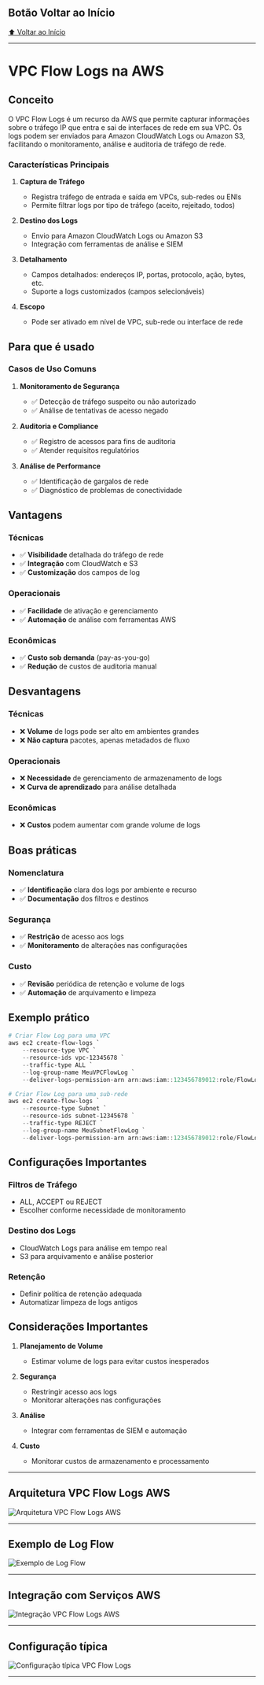 ## Botão Voltar ao Início
[⬆️ Voltar ao Início](https://github.com/Marcos-Ramoss/aws-cloud-practitioner)

---

# VPC Flow Logs na AWS

## Conceito

O VPC Flow Logs é um recurso da AWS que permite capturar informações sobre o tráfego IP que entra e sai de interfaces de rede em sua VPC. Os logs podem ser enviados para Amazon CloudWatch Logs ou Amazon S3, facilitando o monitoramento, análise e auditoria de tráfego de rede.

### Características Principais

1. **Captura de Tráfego**
   - Registra tráfego de entrada e saída em VPCs, sub-redes ou ENIs
   - Permite filtrar logs por tipo de tráfego (aceito, rejeitado, todos)

2. **Destino dos Logs**
   - Envio para Amazon CloudWatch Logs ou Amazon S3
   - Integração com ferramentas de análise e SIEM

3. **Detalhamento**
   - Campos detalhados: endereços IP, portas, protocolo, ação, bytes, etc.
   - Suporte a logs customizados (campos selecionáveis)

4. **Escopo**
   - Pode ser ativado em nível de VPC, sub-rede ou interface de rede

## Para que é usado

### Casos de Uso Comuns

1. **Monitoramento de Segurança**
   - ✅ Detecção de tráfego suspeito ou não autorizado
   - ✅ Análise de tentativas de acesso negado

2. **Auditoria e Compliance**
   - ✅ Registro de acessos para fins de auditoria
   - ✅ Atender requisitos regulatórios

3. **Análise de Performance**
   - ✅ Identificação de gargalos de rede
   - ✅ Diagnóstico de problemas de conectividade

## Vantagens

### Técnicas
- ✅ **Visibilidade** detalhada do tráfego de rede
- ✅ **Integração** com CloudWatch e S3
- ✅ **Customização** dos campos de log

### Operacionais
- ✅ **Facilidade** de ativação e gerenciamento
- ✅ **Automação** de análise com ferramentas AWS

### Econômicas
- ✅ **Custo sob demanda** (pay-as-you-go)
- ✅ **Redução** de custos de auditoria manual

## Desvantagens

### Técnicas
- ❌ **Volume** de logs pode ser alto em ambientes grandes
- ❌ **Não captura** pacotes, apenas metadados de fluxo

### Operacionais
- ❌ **Necessidade** de gerenciamento de armazenamento de logs
- ❌ **Curva de aprendizado** para análise detalhada

### Econômicas
- ❌ **Custos** podem aumentar com grande volume de logs

## Boas práticas

### Nomenclatura
- ✅ **Identificação** clara dos logs por ambiente e recurso
- ✅ **Documentação** dos filtros e destinos

### Segurança
- ✅ **Restrição** de acesso aos logs
- ✅ **Monitoramento** de alterações nas configurações

### Custo
- ✅ **Revisão** periódica de retenção e volume de logs
- ✅ **Automação** de arquivamento e limpeza

## Exemplo prático

```powershell
# Criar Flow Log para uma VPC
aws ec2 create-flow-logs `
    --resource-type VPC `
    --resource-ids vpc-12345678 `
    --traffic-type ALL `
    --log-group-name MeuVPCFlowLog `
    --deliver-logs-permission-arn arn:aws:iam::123456789012:role/FlowLogsRole

# Criar Flow Log para uma sub-rede
aws ec2 create-flow-logs `
    --resource-type Subnet `
    --resource-ids subnet-12345678 `
    --traffic-type REJECT `
    --log-group-name MeuSubnetFlowLog `
    --deliver-logs-permission-arn arn:aws:iam::123456789012:role/FlowLogsRole
```

## Configurações Importantes

### Filtros de Tráfego
- ALL, ACCEPT ou REJECT
- Escolher conforme necessidade de monitoramento

### Destino dos Logs
- CloudWatch Logs para análise em tempo real
- S3 para arquivamento e análise posterior

### Retenção
- Definir política de retenção adequada
- Automatizar limpeza de logs antigos

## Considerações Importantes

1. **Planejamento de Volume**
   - Estimar volume de logs para evitar custos inesperados

2. **Segurança**
   - Restringir acesso aos logs
   - Monitorar alterações nas configurações

3. **Análise**
   - Integrar com ferramentas de SIEM e automação

4. **Custo**
   - Monitorar custos de armazenamento e processamento

---

## Arquitetura VPC Flow Logs AWS
![Arquitetura VPC Flow Logs AWS](/images/Arquitetura%20VPC%20Flow%20Logs.png)

---

## Exemplo de Log Flow
![Exemplo de Log Flow](/images/Exemplo%20VPC%20Flow%20Log.png)

---

## Integração com Serviços AWS
![Integração VPC Flow Logs AWS](/images/Integracao%20VPC%20Flow%20Logs%20AWS.png)

---

## Configuração típica
![Configuração típica VPC Flow Logs](/images/Configuracao%20tipica%20VPC%20Flow%20Logs.png)

---
